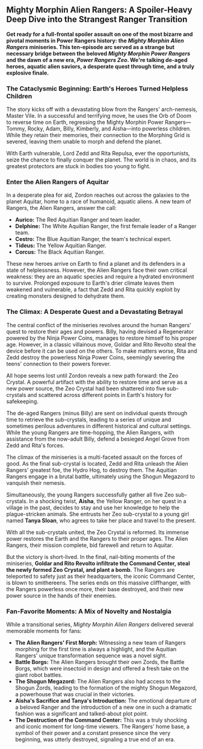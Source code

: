## Mighty Morphin Alien Rangers: A Spoiler-Heavy Deep Dive into the Strangest Ranger Transition

**Get ready for a full-frontal spoiler assault on one of the most bizarre and pivotal moments in Power Rangers history: the *Mighty Morphin Alien Rangers* miniseries. This ten-episode arc served as a strange but necessary bridge between the beloved *Mighty Morphin Power Rangers* and the dawn of a new era, *Power Rangers Zeo*. We're talking de-aged heroes, aquatic alien saviors, a desperate quest through time, and a truly explosive finale.**

### The Cataclysmic Beginning: Earth's Heroes Turned Helpless Children

The story kicks off with a devastating blow from the Rangers' arch-nemesis, Master Vile. In a successful and terrifying move, he uses the Orb of Doom to reverse time on Earth, regressing the Mighty Morphin Power Rangers—Tommy, Rocky, Adam, Billy, Kimberly, and Aisha—into powerless children. While they retain their memories, their connection to the Morphing Grid is severed, leaving them unable to morph and defend the planet.

With Earth vulnerable, Lord Zedd and Rita Repulsa, ever the opportunists, seize the chance to finally conquer the planet. The world is in chaos, and its greatest protectors are stuck in bodies too young to fight.

### Enter the Alien Rangers of Aquitar

In a desperate plea for aid, Zordon reaches out across the galaxies to the planet Aquitar, home to a race of humanoid, aquatic aliens. A new team of Rangers, the Alien Rangers, answer the call:

* **Aurico:** The Red Aquitian Ranger and team leader.
* **Delphine:** The White Aquitian Ranger, the first female leader of a Ranger team.
* **Cestro:** The Blue Aquitian Ranger, the team's technical expert.
* **Tideus:** The Yellow Aquitian Ranger.
* **Corcus:** The Black Aquitian Ranger.

These new heroes arrive on Earth to find a planet and its defenders in a state of helplessness. However, the Alien Rangers face their own critical weakness: they are an aquatic species and require a hydrated environment to survive. Prolonged exposure to Earth's drier climate leaves them weakened and vulnerable, a fact that Zedd and Rita quickly exploit by creating monsters designed to dehydrate them.

### The Climax: A Desperate Quest and a Devastating Betrayal

The central conflict of the miniseries revolves around the human Rangers' quest to restore their ages and powers. Billy, having devised a Regenerator powered by the Ninja Power Coins, manages to restore himself to his proper age. However, in a classic villainous move, Goldar and Rito Revolto steal the device before it can be used on the others. To make matters worse, Rita and Zedd destroy the powerless Ninja Power Coins, seemingly severing the teens' connection to their powers forever.

All hope seems lost until Zordon reveals a new path forward: the Zeo Crystal. A powerful artifact with the ability to restore time and serve as a new power source, the Zeo Crystal had been shattered into five sub-crystals and scattered across different points in Earth's history for safekeeping.

The de-aged Rangers (minus Billy) are sent on individual quests through time to retrieve the sub-crystals, leading to a series of unique and sometimes perilous adventures in different historical and cultural settings. While the young Rangers are time-hopping, the Alien Rangers, with assistance from the now-adult Billy, defend a besieged Angel Grove from Zedd and Rita's forces.

The climax of the miniseries is a multi-faceted assault on the forces of good. As the final sub-crystal is located, Zedd and Rita unleash the Alien Rangers' greatest foe, the Hydro Hog, to destroy them. The Aquitian Rangers engage in a brutal battle, ultimately using the Shogun Megazord to vanquish their nemesis.

Simultaneously, the young Rangers successfully gather all five Zeo sub-crystals. In a shocking twist, **Aisha**, the Yellow Ranger, on her quest in a village in the past, decides to stay and use her knowledge to help the plague-stricken animals. She entrusts her Zeo sub-crystal to a young girl named **Tanya Sloan**, who agrees to take her place and travel to the present.

With all the sub-crystals united, the Zeo Crystal is reformed. Its immense power restores the Earth and the Rangers to their proper ages. The Alien Rangers, their mission complete, bid farewell and return to Aquitar.

But the victory is short-lived. In the final, nail-biting moments of the miniseries, **Goldar and Rito Revolto infiltrate the Command Center, steal the newly formed Zeo Crystal, and plant a bomb.** The Rangers are teleported to safety just as their headquarters, the iconic Command Center, is blown to smithereens. The series ends on this massive cliffhanger, with the Rangers powerless once more, their base destroyed, and their new power source in the hands of their enemies.

### Fan-Favorite Moments: A Mix of Novelty and Nostalgia

While a transitional series, *Mighty Morphin Alien Rangers* delivered several memorable moments for fans:

* **The Alien Rangers' First Morph:** Witnessing a new team of Rangers morphing for the first time is always a highlight, and the Aquitian Rangers' unique transformation sequence was a novel sight.
* **Battle Borgs:** The Alien Rangers brought their own Zords, the Battle Borgs, which were insectoid in design and offered a fresh take on the giant robot battles.
* **The Shogun Megazord:** The Alien Rangers also had access to the Shogun Zords, leading to the formation of the mighty Shogun Megazord, a powerhouse that was crucial in their victories.
* **Aisha's Sacrifice and Tanya's Introduction:** The emotional departure of a beloved Ranger and the introduction of a new one in such a dramatic fashion was a significant and talked-about plot point.
* **The Destruction of the Command Center:** This was a truly shocking and iconic moment for long-time viewers. The Rangers' home base, a symbol of their power and a constant presence since the very beginning, was utterly destroyed, signaling a true end of an era.